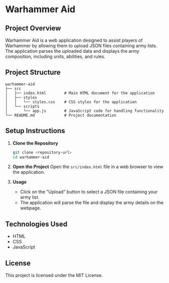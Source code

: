 # Warhammer Aid

## Project Overview
Warhammer Aid is a web application designed to assist players of Warhammer by allowing them to upload JSON files containing army lists. The application parses the uploaded data and displays the army composition, including units, abilities, and rules.

## Project Structure
```
warhammer-aid
├── src
│   ├── index.html        # Main HTML document for the application
│   ├── styles
│   │   └── styles.css    # CSS styles for the application
│   └── scripts
│       └── app.js        # JavaScript code for handling functionality
└── README.md             # Project documentation
```

## Setup Instructions
1. **Clone the Repository**
   ```bash
   git clone <repository-url>
   cd warhammer-aid
   ```

2. **Open the Project**
   Open the `src/index.html` file in a web browser to view the application.

3. **Usage**
   - Click on the "Upload" button to select a JSON file containing your army list.
   - The application will parse the file and display the army details on the webpage.

## Technologies Used
- HTML
- CSS
- JavaScript

## License
This project is licensed under the MIT License.